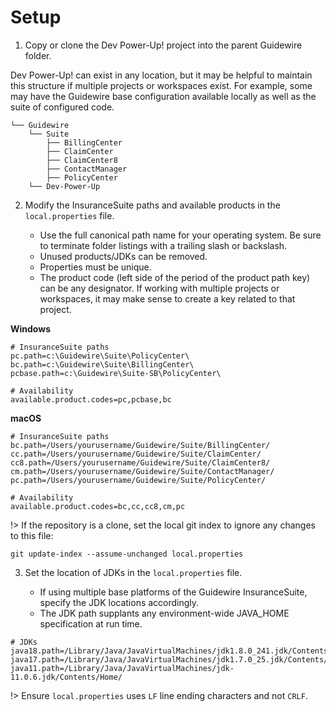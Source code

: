 # Setup

1. Copy or clone the Dev Power-Up! project into the parent Guidewire folder. 
   
Dev Power-Up! can exist in any location, but it may be helpful to maintain this structure if multiple projects or workspaces exist. For example, some may have the Guidewire base configuration available locally as well as the suite of configured code. 

```text
└── Guidewire
    └── Suite
        ├── BillingCenter
        ├── ClaimCenter
        ├── ClaimCenter8
        ├── ContactManager
        ├── PolicyCenter
    └── Dev-Power-Up
```

2. Modify the InsuranceSuite paths and available products in the `local.properties` file. 

    - Use the full canonical path name for your operating system. Be sure to terminate folder listings with a trailing slash or backslash.
    - Unused products/JDKs can be removed. 
    - Properties must be unique.
    - The product code (left side of the period of the product path key) can be any designator. If working with multiple projects or workspaces, it may make sense to create a key related to that project.


**Windows**
```text
# InsuranceSuite paths
pc.path=c:\Guidewire\Suite\PolicyCenter\
bc.path=c:\Guidewire\Suite\BillingCenter\
pcbase.path=c:\Guidewire\Suite-SB\PolicyCenter\

# Availability 
available.product.codes=pc,pcbase,bc
```

**macOS**
```text
# InsuranceSuite paths
bc.path=/Users/yourusername/Guidewire/Suite/BillingCenter/
cc.path=/Users/yourusername/Guidewire/Suite/ClaimCenter/
cc8.path=/Users/yourusername/Guidewire/Suite/ClaimCenter8/
cm.path=/Users/yourusername/Guidewire/Suite/ContactManager/
pc.path=/Users/yourusername/Guidewire/Suite/PolicyCenter/

# Availability 
available.product.codes=bc,cc,cc8,cm,pc
```

!> If the repository is a clone, set the local git index to ignore any changes to this file:
    
```git update-index --assume-unchanged local.properties```

3. Set the location of JDKs in the `local.properties` file. 

    - If using multiple base platforms of the Guidewire InsuranceSuite, specify the JDK locations accordingly.
    - The JDK path supplants any environment-wide JAVA_HOME specification at run time.

```text
# JDKs
java18.path=/Library/Java/JavaVirtualMachines/jdk1.8.0_241.jdk/Contents/Home/
java17.path=/Library/Java/JavaVirtualMachines/jdk1.7.0_25.jdk/Contents/Home/
java11.path=/Library/Java/JavaVirtualMachines/jdk-11.0.6.jdk/Contents/Home/
```

!> Ensure ```local.properties``` uses ```LF``` line ending characters and not  ```CRLF```.